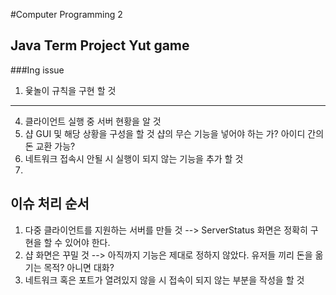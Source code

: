 #Computer Programming 2 
## Java Term Project Yut game


###Ing issue
1. 윷놀이 규칙을 구현 할 것
- - -
4.  클라이언트 실행 중  서버 현황을 알 것
2. 샵 GUI 및 해당 상황을 구성을 할 것
	샵의 무슨 기능을 넣어야 하는 가?
	아이디 간의 돈 교환 가능?
5. 네트워크 접속시 안될 시 실행이 되지 않는 기능을 추가 할 것
7. 


##  이슈 처리 순서
1. 다중 클라이언트를 지원하는 서버를 만들 것 --> ServerStatus 화면은 정확히 구현을 할 수 있어야 한다. 
2. 샵 화면은 꾸밀 것 --> 아직까지 기능은 제대로 정하지 않았다. 유저들 끼리 돈을 옮기는 목적? 아니면 대화?
3. 네트워크 혹은 포트가 열려있지 않을 시 접속이 되지 않는 부분을 작성을 할 것

